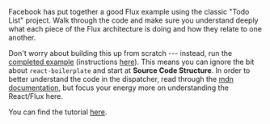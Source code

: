 Facebook has put together a good Flux example using the classic "Todo List"
project. Walk through the code and make sure you understand deeply what each
piece of the Flux architecture is doing and how they relate to one another.

Don't worry about building this up from scratch --- instead, run the 
[completed example][example-link] (instructions [here][instructions-link]). 
This means you can ignore the bit about `react-boilerplate` and start at 
**Source Code Structure**. In order to better understand the code in the 
dispatcher, read through the [mdn documentation][mdn-promises], but focus your
energy more on understanding the React/Flux here.

You can find the tutorial [here][flux-todo-tutorial].

[example-link]: https://github.com/facebook/flux/tree/master/examples/flux-todomvc/
[instructions-link]: how_to_run.md
[mdn-promises]: https://developer.mozilla.org/en-US/docs/Web/JavaScript/Reference/Global_Objects/Promise
[flux-todo-tutorial]: https://facebook.github.io/flux/docs/todo-list.html#content